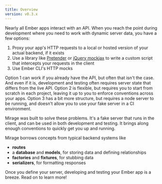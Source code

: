 ```yaml
---
title: Overview
version: v0.3.x
---
```


Nearly all Ember apps interact with an API. When you reach the point during development where you need to work with dynamic server data, you have a few options:

  1. Proxy your app's HTTP requests to a local or hosted version of your actual backend, if it exists
  2. Use a library like [Pretender](https://github.com/trek/pretender) or [jQuery mockjax](https://github.com/jakerella/jquery-mockjax) to write a custom script that intercepts your requests in the client
  3. Use Ember CLI's HTTP mocks

Option 1 can work if you already have the API, but often that isn't the case. And even if it is, development and testing often requires server state that differs from the live API. Option 2 is flexible, but requires you to start from scratch in each project, leaving it up to you to enforce conventions across your apps. Option 3 has a bit more structure, but requires a node server to be running, and doesn't allow you to use your fake server in a CI environment.

Mirage was built to solve these problems. It's a fake server that runs in the client, and can be used in both development and testing. It brings along enough conventions to quickly get you up and running.

Mirage borrows concepts from typical backend systems like

  - **routes**
  - a **database** and **models**, for storing data and defining relationships
  - **factories** and **fixtures**, for stubbing data
  - **serializers**, for formatting responses

Once you define your server, developing and testing your Ember app is a breeze. Read on to learn more!
